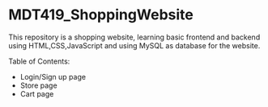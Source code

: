 # MDT419_ShoppingWebsite

This repository is a shopping website, learning basic frontend and backend using HTML,CSS,JavaScript and using MySQL as database for the website.

Table of Contents:
- Login/Sign up page
- Store page
- Cart page
